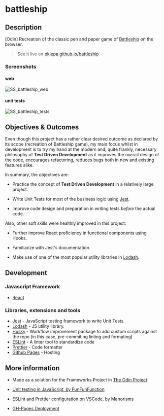 # battleship

## Description

[Odin] Recreation of the classic pen and paper game of [Battleship](<https://www.wikiwand.com/en/Battleship_(game)>) on the browser.

> See it live on [pklepa.github.io/battleship](https://pklepa.github.io/battleship/)

### Screenshots

#### web

![SS_battleship_web](https://user-images.githubusercontent.com/22618438/92491599-ca6b3c00-f1c8-11ea-8b7c-ace78dafa572.png)

#### unit tests

![SS_battleship_tests](https://user-images.githubusercontent.com/22618438/92490063-e79f0b00-f1c6-11ea-86a5-322cf2f31e9f.png)

## Objectives & Outcomes

Even though this project has a rather clear desired outcome as declared by its scope (recreation of Battleship game), my main focus whilst in development is to try my hand at the modern and, quite frankly, necessary philosophy of **Test Driven Development** as it improves the overall design of the code, encourages refactoring, reduces bugs both in new and existing features alike.

In summary, the objectives are:

- Practice the concept of **Test Driven Development** in a relatively large project.

- Write Unit Tests for most of the business logic using [Jest](https://jestjs.io/).

- Improve code design and preparation in writing tests _before_ the actual code.

Also, other soft skills were healthly improved in this project:

- Further improve React proficiency in functional components using Hooks.

- Familiarize with Jest's documentation.

- Make use of one of the most popular utility libraries in [Lodash](https://lodash.com/).

## Development

### Javascript Framework

- [React](https://github.com/facebook/create-react-app)

### Libraries, extensions and tools

- [Jest](https://jestjs.io/) - JavaScript testing framework to write Unit Tests.
- [Lodash](https://lodash.com/) - JS utility library.
- [Husky](https://www.npmjs.com/package/husky) - Workflow improvement package to add custom scripts against the repo (in this case, pre-commiting linting and formating)
- [ESLint](https://eslint.org/) - A linter tool to standardize code
- [Prettier](https://prettier.io/) - Code formatter
- [Github Pages](https://pages.github.com/) - Hosting

## More information

- Made as a solution for the Frameworks Project in [The Odin Project](https://www.theodinproject.com/courses/javascript/lessons/battleship)

- [Unit testing in JavaScript, by FunFunFunction](https://www.youtube.com/watch?v=3PjdxjWK0F0)

- [ESLint and Prettier configuration on VSCode, by Manorisms](https://www.youtube.com/watch?v=bfyI9yl3qfE)

- [GH-Pages Deployment](https://dev.to/yuribenjamin/how-to-deploy-react-app-in-github-pages-2a1f)
